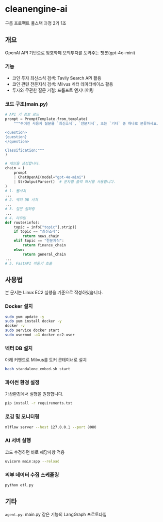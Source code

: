 # cleanengine-ai
구름 프로펙트 풀스택 과정 2기 1조
## 개요
OpenAI API 기반으로 암호화폐 모의투자를 도와주는 챗봇(gpt-4o-mini) 
### 기능
- 코인 투자 최신소식 검색: Tavily Search API 활용
- 코인 관련 전문지식 검색: Milvus 벡터 데이터베이스 활용
- 투자와 무관한 질문 거절: 프롬프트 엔지니어링
### 코드 구조(main.py)
```python
# API 키 정보 로드
prompt = PromptTemplate.from_template(
    """주어진 사용자 질문을 `최신소식`, `전문지식`, 또는 `기타` 중 하나로 분류하세요. 한 단어 이상으로 응답하지 마세요.

<question>
{question}
</question>

Classification:"""
)

# 체인을 생성합니다.
chain = (
    prompt
    | ChatOpenAI(model="gpt-4o-mini")
    | StrOutputParser()  # 문자열 출력 파서를 사용합니다.
)
# 1. 웹서치
...
# 2. 벡터 DB 서치
...
# 3. 질문 필터링
...
# 4. 라우팅
def route(info):
    topic = info["topic"].strip()
    if topic == "최신소식":
        return news_chain
    elif topic == "전문지식":
        return finance_chain  
    else:
        return general_chain
...
# 5. FastAPI 비동기 호출
```
## 사용법
본 문서는 Linux EC2 실행을 기준으로 작성하였습니다.
### Docker 설치
```sh
sudo yum update -y
sudo yum install docker -y
docker -v
sudo service docker start
sudo usermod -aG docker ec2-user
```
### 벡터 DB 설치
아래 커맨드로 Milvus를 도커 콘테이너로 설치
```sh
bash standalone_embed.sh start
```
### 파이썬 환경 설정
가상환경에서 실행을 권장합니다.
```sh
pip install -r requirements.txt
```
### 로깅 및 모니터링
```sh
mlflow server --host 127.0.0.1 --port 8080
```
### AI 서버 실행
코드 수정하면 바로 해당사항 적용
```sh
uvicorn main:app --reload
```
### 외부 데이터 수집 스케줄링
```sh
python etl.py
```
## 기타
`agent.py`: main.py 같은 기능의 LangGraph 프로토타입
